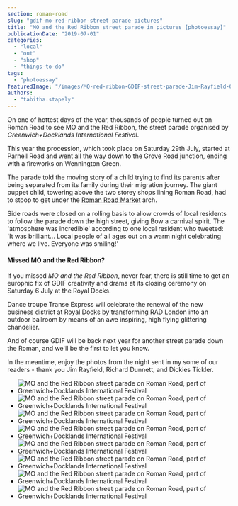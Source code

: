 ```yaml
---
section: roman-road
slug: "gdif-mo-red-ribbon-street-parade-pictures"
title: "MO and the Red Ribbon street parade in pictures [photoessay]"
publicationDate: "2019-07-01"
categories: 
  - "local"
  - "out"
  - "shop"
  - "things-to-do"
tags: 
  - "photoessay"
featuredImage: "/images/MO-red-ribbon-GDIF-street-parade-Jim-Rayfield-01.jpg"
authors: 
  - "tabitha.stapely"
---
```


On one of hottest days of the year, thousands of people turned out on Roman Road to see MO and the Red Ribbon, the street parade organised by _Greenwich+Docklands International Festival_.

This year the procession, which took place on Saturday 29th July, started at Parnell Road and went all the way down to the Grove Road junction, ending with a fireworks on Wennington Green.

The parade told the moving story of a child trying to find its parents after being separated from its family during their migration journey. The giant puppet child, towering above the two storey shops lining Roman Road, had to stoop to get under the [Roman Road Market](https://romanroadlondon.com/market/) arch.

Side roads were closed on a rolling basis to allow crowds of local residents to follow the parade down the high street, giving Bow a carnival spirit. The 'atmosphere was incredible' according to one local resident who tweeted: 'It was brilliant... Local people of all ages out on a warm night celebrating where we live. Everyone was smiling!'

#### Missed MO and the Red Ribbon?

If you missed _MO and the Red Ribbon_, never fear, there is still time to get an europhic fix of GDIF creativity and drama at its closing ceremony on Saturday 6 July at the Royal Docks.

Dance troupe Transe Express will celebrate the renewal of the new business district at Royal Docks by transforming RAD London into an outdoor ballroom by means of an awe inspiring, high flying glittering chandelier.

And of course GDIF will be back next year for another street parade down the Roman, and we'll be the first to let you know.

In the meantime, enjoy the photos from the night sent in my some of our readers - thank you Jim Rayfield, Richard Dunnett, and Dickies Tickler.

- ![MO and the Red Ribbon street parade on Roman Road, part of Greenwich+Docklands International Festival](/images/MO-red-ribbon-GDIF-street-parade-Jim-Rayfield-04.jpeg)
- ![MO and the Red Ribbon street parade on Roman Road, part of Greenwich+Docklands International Festival](/images/MO-red-ribbon-GDIF-street-parade-Jim-Rayfield-05-1024x683.jpeg)
- ![MO and the Red Ribbon street parade on Roman Road, part of Greenwich+Docklands International Festival](/images/MO-red-ribbon-GDIF-street-parade-Jim-Rayfield-07-1024x1536.jpg)
- ![MO and the Red Ribbon street parade on Roman Road, part of Greenwich+Docklands International Festival](/images/MO-red-ribbon-GDIF-street-parade-Jim-Rayfield-03-1024x681.jpeg)
- ![MO and the Red Ribbon street parade on Roman Road, part of Greenwich+Docklands International Festival](/images/MO-red-ribbon-GDIF-street-parade-Dickies-Tickler-02.jpeg)
- ![MO and the Red Ribbon street parade on Roman Road, part of Greenwich+Docklands International Festival](/images/MO-red-ribbon-GDIF-street-parade-Jim-Rayfield-02-1024x683.jpeg)
- ![MO and the Red Ribbon street parade on Roman Road, part of Greenwich+Docklands International Festival](/images/MO-red-ribbon-GDIF-street-parade-Richard-Dunnett-04.jpeg)
- ![MO and the Red Ribbon street parade on Roman Road, part of Greenwich+Docklands International Festival](/images/MO-red-ribbon-GDIF-street-parade-Richard-Dunnett-01-1024x683.jpeg)
